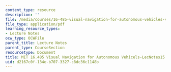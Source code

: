 ```yaml
---
content_type: resource
description: ''
file: /media/courses/16-485-visual-navigation-for-autonomous-vehicles-vnav-fall-2020/d2167c0f134eb7073327c8dc36c1148b_MIT16_485F20_lec15notes.pdf
file_type: application/pdf
learning_resource_types:
- Lecture Notes
ocw_type: OCWFile
parent_title: Lecture Notes
parent_type: CourseSection
resourcetype: Document
title: MIT 16.485 Visual Navigation for Autonomous Vehicels-LecNotes15
uid: d2167c0f-134e-b707-3327-c8dc36c1148b
---
```


